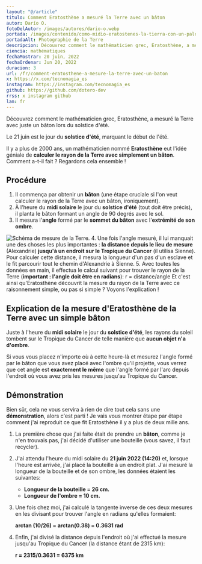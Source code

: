 ```yaml
---
layout: "@/article"
titulo: Comment Eratosthène a mesuré la Terre avec un bâton
autor: Darío O.
fotoDelAutor: /images/autores/dario-o.webp
portada: /images/contenido/como-midio-eratostenes-la-tierra-con-un-palo/portada.webp
portadaAlt: Photographie de la Terre
descripcion: Découvrez comment le mathématicien grec, Eratosthène, a mesuré la Terre avec juste un bâton lors du solstice d'été.
ciencia: mathématiques
fechaMostrar: 20 juin, 2022
fechaOrdenar: Jun 20, 2022
duracion: 3 
url: /fr/comment-eratosthene-a-mesure-la-terre-avec-un-baton
x: https://x.com/tecnomagia_es
instagram: https://instagram.com/tecnomagia_es
github: https://github.com/dotero-dev
rrss: x instagram github
lan: fr
---
```


Découvrez comment le mathématicien grec, Eratosthène, a mesuré la Terre avec juste un bâton lors du solstice d'été.

Le 21 juin est le jour du **solstice d'été**, marquant le début de l'été.

Il y a plus de 2000 ans, un mathématicien nommé **Eratosthène** eut l'idée géniale de **calculer le rayon de la Terre avec simplement un bâton**. Comment a-t-il fait ? Regardons cela ensemble !

## Procédure

1. Il commença par obtenir un **bâton** (une étape cruciale si l'on veut calculer le rayon de la Terre avec un bâton, ironiquement).
2. À l'heure du **midi solaire** le jour du **solstice d'été** (tout doit être précis), il planta le bâton formant un angle de 90 degrés avec le sol.
3. Il mesura l'**angle** formé par le **sommet du bâton** avec l'**extrémité de son ombre**.

![Schéma de mesure de la Terre.](/images/contenido/como-midio-eratostenes-la-tierra-con-un-palo/diagram.webp)
4. Une fois l'angle mesuré, il lui manquait une des choses les plus importantes : **la distance depuis le lieu de mesure** (Alexandrie) **jusqu'à un endroit sur le Tropique du Cancer** (il utilisa Sienne). Pour calculer cette distance, il mesura la longueur d'un pas d'un esclave et le fit parcourir tout le chemin d'Alexandrie à Sienne.
5. Avec toutes les données en main, il effectua le calcul suivant pour trouver le rayon de la Terre (**important : l'angle doit être en radians**):
   r = distance/angle
   Et c'est ainsi qu'Eratosthène découvrit la mesure du rayon de la Terre avec ce raisonnement simple, ou pas si simple ? Voyons l'explication !

## Explication de la mesure d'Eratosthène de la Terre avec un simple bâton

Juste à l'heure du **midi solaire** le jour du **solstice d'été**, les rayons du soleil tombent sur le Tropique du Cancer de telle manière que **aucun objet n'a d'ombre**.

Si vous vous placez n'importe où à cette heure-là et mesurez l'angle formé par le bâton que vous avez placé avec l'ombre qu'il projette, vous verrez que cet angle est **exactement le même** que l'angle formé par l'arc depuis l'endroit où vous avez pris les mesures jusqu'au Tropique du Cancer.

## Démonstration

Bien sûr, cela ne vous servira à rien de dire tout cela sans une **démonstration**, alors c'est parti ! Je vais vous montrer étape par étape comment j'ai reproduit ce que fit Eratosthène il y a plus de deux mille ans.
1. La première chose que j'ai faite était de prendre un **bâton**, comme je n'en trouvais pas, j'ai décidé d'utiliser une bouteille (vous savez, il faut recycler).
2. J'ai attendu l'heure du midi solaire du **21 juin 2022 (14:20)** et, lorsque l'heure est arrivée, j'ai placé la bouteille à un endroit plat. J'ai mesuré la longueur de la bouteille et de son ombre, les données étaient les suivantes:
   - **Longueur de la bouteille = 26 cm.**
   - **Longueur de l'ombre = 10 cm.**
3. Une fois chez moi, j'ai calculé la tangente inverse de ces deux mesures en les divisant pour trouver l'angle en radians qu'elles formaient:

   **arctan (10/26) = arctan(0.38) = 0.3631 rad**

4. Enfin, j'ai divisé la distance depuis l'endroit où j'ai effectué la mesure jusqu'au Tropique du Cancer (la distance étant de 2315 km):

   **r = 2315/0.3631 = 6375 km**
